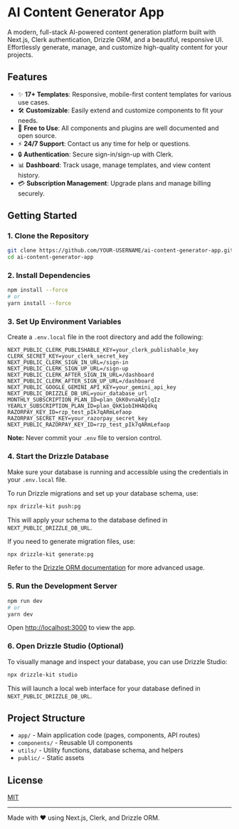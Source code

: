 # AI Content Generator App

A modern, full-stack AI-powered content generation platform built with Next.js, Clerk authentication, Drizzle ORM, and a beautiful, responsive UI. Effortlessly generate, manage, and customize high-quality content for your projects.

## Features

- ✨ **17+ Templates**: Responsive, mobile-first content templates for various use cases.
- 🛠️ **Customizable**: Easily extend and customize components to fit your needs.
- 💸 **Free to Use**: All components and plugins are well documented and open source.
- ⚡ **24/7 Support**: Contact us any time for help or questions.
- 🔒 **Authentication**: Secure sign-in/sign-up with Clerk.
- 📊 **Dashboard**: Track usage, manage templates, and view content history.
- 💳 **Subscription Management**: Upgrade plans and manage billing securely.

## Getting Started

### 1. Clone the Repository
```bash
git clone https://github.com/YOUR-USERNAME/ai-content-generator-app.git
cd ai-content-generator-app
```

### 2. Install Dependencies
```bash
npm install --force
# or
yarn install --force
```

### 3. Set Up Environment Variables
Create a `.env.local` file in the root directory and add the following:
```env
NEXT_PUBLIC_CLERK_PUBLISHABLE_KEY=your_clerk_publishable_key
CLERK_SECRET_KEY=your_clerk_secret_key
NEXT_PUBLIC_CLERK_SIGN_IN_URL=/sign-in
NEXT_PUBLIC_CLERK_SIGN_UP_URL=/sign-up
NEXT_PUBLIC_CLERK_AFTER_SIGN_IN_URL=/dashboard
NEXT_PUBLIC_CLERK_AFTER_SIGN_UP_URL=/dashboard
NEXT_PUBLIC_GOOGLE_GEMINI_API_KEY=your_gemini_api_key
NEXT_PUBLIC_DRIZZLE_DB_URL=your_database_url
MONTHLY_SUBSCRIPTION_PLAN_ID=plan_QkK0vnaAEylqIz
YEARLY_SUBSCRIPTION_PLAN_ID=plan_QkK1obIHHAQdkq
RAZORPAY_KEY_ID=rzp_test_pIk7qARmLefaop
RAZORPAY_SECRET_KEY=your_razorpay_secret_key
NEXT_PUBLIC_RAZORPAY_KEY_ID=rzp_test_pIk7qARmLefaop
```

**Note:** Never commit your `.env` file to version control.

### 4. Start the Drizzle Database

Make sure your database is running and accessible using the credentials in your `.env.local` file.

To run Drizzle migrations and set up your database schema, use:
```bash
npx drizzle-kit push:pg
```

This will apply your schema to the database defined in `NEXT_PUBLIC_DRIZZLE_DB_URL`.

If you need to generate migration files, use:
```bash
npx drizzle-kit generate:pg
```

Refer to the [Drizzle ORM documentation](https://orm.drizzle.team/docs/overview) for more advanced usage.

### 5. Run the Development Server
```bash
npm run dev
# or
yarn dev
```

Open [http://localhost:3000](http://localhost:3000) to view the app.

### 6. Open Drizzle Studio (Optional)

To visually manage and inspect your database, you can use Drizzle Studio:
```bash
npx drizzle-kit studio
```

This will launch a local web interface for your database defined in `NEXT_PUBLIC_DRIZZLE_DB_URL`.

## Project Structure
- `app/` - Main application code (pages, components, API routes)
- `components/` - Reusable UI components
- `utils/` - Utility functions, database schema, and helpers
- `public/` - Static assets

## License
[MIT](LICENSE)

---

Made with ❤️ using Next.js, Clerk, and Drizzle ORM.
